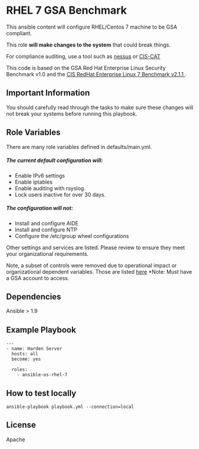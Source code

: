 RHEL 7 GSA Benchmark
====================

This ansible content will configure RHEL/Centos 7 machine to be GSA compliant.

This role **will make changes to the system** that could break things.

For compliance auditing, use a tool such as [nessus](https://www.tenable.com/products/nessus-vulnerability-scanner) or [CIS-CAT](https://learn.cisecurity.org/cis-cat-landing-page)

This code is based on the GSA Red Hat Enterprise Linux Security Benchmark v1.0 and the [CIS RedHat Enterprise Linux 7 Benchmark v2.1.1 ](https://www.cisecurity.org/cis-benchmarks/).

Important Information
---------------------

You should carefully read through the tasks to make sure these changes will not break your systems before running this playbook.

Role Variables
--------------
There are many role variables defined in defaults/main.yml.

##### The current default configuration will:
* Enable IPv6 settings
* Enable iptables
* Enable auditing with rsyslog.
* Lock users inactive for over 30 days.

##### The configuration will not:
* Install and configure AIDE
* Install and configure NTP
* Configure the /etc/group wheel configurations

Other settings and services are listed. Please review to ensure they meet your organizational requirements.

Note, a subset of controls were removed due to operational impact or organizational dependent variables. Those are listed [here](https://docs.google.com/spreadsheets/d/1hHbPDnm5WspzGt6F67_Dw2GgLA1E0-NCAsIGeHJLK7s/edit#gid=0) *Note: Must have a GSA account to access.


Dependencies
------------

Ansible > 1.9

Example Playbook
-------------------------

```
---
- name: Harden Server
  hosts: all
  become: yes

  roles:
    - ansible-os-rhel-7
```
How to test locally
--------------------------
```
ansible-playbook playbook.yml --connection=local
```

License
-------

Apache
